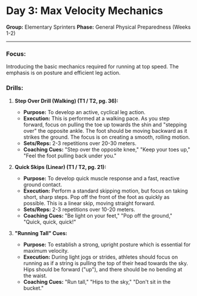 # Day 3: Max Velocity Mechanics

**Group:** Elementary Sprinters
**Phase:** General Physical Preparedness (Weeks 1-2)

---

### Focus:
Introducing the basic mechanics required for running at top speed. The emphasis is on posture and efficient leg action.

### Drills:

1.  **Step Over Drill (Walking) (T1 / T2, pg. 36):**
    *   **Purpose:** To develop an active, cyclical leg action.
    *   **Execution:** This is performed at a walking pace. As you step forward, focus on pulling the toe up towards the shin and "stepping over" the opposite ankle. The foot should be moving backward as it strikes the ground. The focus is on creating a smooth, rolling motion.
    *   **Sets/Reps:** 2-3 repetitions over 20-30 meters.
    *   **Coaching Cues:** "Step over the opposite knee," "Keep your toes up," "Feel the foot pulling back under you."

2.  **Quick Skips (Linear) (T1 / T2, pg. 21):**
    *   **Purpose:** To develop quick muscle response and a fast, reactive ground contact.
    *   **Execution:** Perform a standard skipping motion, but focus on taking short, sharp steps. Pop off the front of the foot as quickly as possible. This is a linear skip, moving straight forward.
    *   **Sets/Reps:** 2-3 repetitions over 10-20 meters.
    *   **Coaching Cues:** "Be light on your feet," "Pop off the ground," "Quick, quick, quick!"

3.  **"Running Tall" Cues:**
    *   **Purpose:** To establish a strong, upright posture which is essential for maximum velocity.
    *   **Execution:** During light jogs or strides, athletes should focus on running as if a string is pulling the top of their head towards the sky. Hips should be forward ("up"), and there should be no bending at the waist.
    *   **Coaching Cues:** "Run tall," "Hips to the sky," "Don't sit in the bucket."
